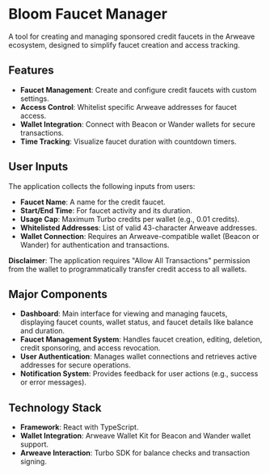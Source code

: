 # Bloom Faucet Manager

A tool for creating and managing sponsored credit faucets in the Arweave ecosystem, designed to simplify faucet creation and access tracking.

## Features

- **Faucet Management**: Create and configure credit faucets with custom settings.
- **Access Control**: Whitelist specific Arweave addresses for faucet access.
- **Wallet Integration**: Connect with Beacon or Wander wallets for secure transactions.
- **Time Tracking**: Visualize faucet duration with countdown timers.

## User Inputs

The application collects the following inputs from users:

- **Faucet Name**: A name for the credit faucet.
- **Start/End Time**: For faucet activity and its duration.
- **Usage Cap**: Maximum Turbo credits per wallet (e.g., 0.01 credits).
- **Whitelisted Addresses**: List of valid 43-character Arweave addresses.
- **Wallet Connection**: Requires an Arweave-compatible wallet (Beacon or Wander) for authentication and transactions.

**Disclaimer**: The application requires "Allow All Transactions" permission from the wallet to programmatically transfer credit access to all wallets.

## Major Components

- **Dashboard**: Main interface for viewing and managing faucets, displaying faucet counts, wallet status, and faucet details like balance and duration.
- **Faucet Management System**: Handles faucet creation, editing, deletion, credit sponsoring, and access revocation.
- **User Authentication**: Manages wallet connections and retrieves active addresses for secure operations.
- **Notification System**: Provides feedback for user actions (e.g., success or error messages).

## Technology Stack

- **Framework**: React with TypeScript.
- **Wallet Integration**: Arweave Wallet Kit for Beacon and Wander wallet support.
- **Arweave Interaction**: Turbo SDK for balance checks and transaction signing.